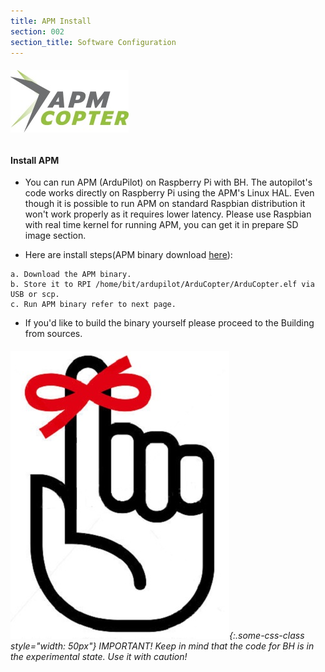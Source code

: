 ```yaml
---
title: APM Install
section: 002
section_title: Software Configuration
---
```



###### ![interface diagram](../common/apm_copter.jpg)

#### **Install APM**

   * You can run APM (ArduPilot) on Raspberry Pi with BH. The autopilot's code works directly on Raspberry Pi using the APM's Linux HAL.
     Even though it is possible to run APM on standard Raspbian distribution it won't work properly as it requires lower latency.
     Please use Raspbian with real time kernel for running APM, you can get it in prepare SD image section.

   * Here are install steps(APM binary download [here](https://github.com/bithollow/tools/tree/master/pkg)):

    a. Download the APM binary.
    b. Store it to RPI /home/bit/ardupilot/ArduCopter/ArduCopter.elf via USB or scp.
    c. Run APM binary refer to next page.

   * If you'd like to build the binary yourself please proceed to the Building from sources.

###### ![interface diagram](../common/Note.jpg){:.some-css-class style="width: 50px"} IMPORTANT! Keep in mind that the code for BH is in the experimental state. Use it with caution!
